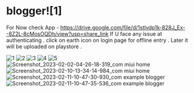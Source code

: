 # blogger![1]

For Now check App - https://drive.google.com/file/d/1stlvdp1k-828J_Ex--8Z2L-8cMosOQDh/view?usp=share_link 
If U face any issue at authenticating . click on earth  icon on login page for offline entry .
Later it will be uploaded on playstore .


![1](https://user-images.githubusercontent.com/82675874/218376627-69c59e3c-c8b6-4db9-8da0-7d655d8a568f.jpg)
![2](https://user-images.githubusercontent.com/82675874/218376631-48243a1b-d553-4d70-8d33-be6730e8be4c.jpg)
![3](https://user-images.githubusercontent.com/82675874/218376633-61e32d53-513e-4d7c-8d10-5b5f84db859b.jpg)
![4](https://user-images.githubusercontent.com/82675874/218376634-db00bf01-7a66-461f-9c3a-79e94a6a462a.png)
![5](https://user-images.githubusercontent.com/82675874/218376636-03e5d47a-3078-4d40-8211-465805b5aead.png)
![Screenshot_2023-02-02-04-26-18-319_com miui home](https://user-images.githubusercontent.com/82675874/218376637-2393a073-e27c-4820-853c-28d957609e8a.jpg)
![Screenshot_2023-02-10-13-34-14-984_com miui home](https://user-images.githubusercontent.com/82675874/218376640-d24975fb-9831-458e-8808-ae13d85a1666.jpg)
![Screenshot_2023-02-11-10-47-30-930_com example blogger](https://user-images.githubusercontent.com/82675874/218376641-06ca8931-21de-487e-abbe-af09d65ca250.jpg)
![Screenshot_2023-02-11-10-47-35-536_com example blogger](https://user-images.githubusercontent.com/82675874/218376644-ec8b08fc-ae54-40e6-9c5e-7c772b4792ac.jpg)
